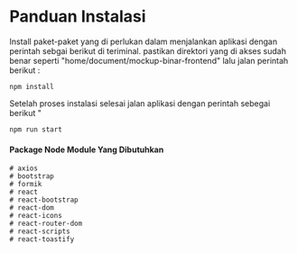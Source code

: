 # Panduan Instalasi

Install paket-paket yang di perlukan dalam menjalankan aplikasi dengan perintah sebgai berikut di teriminal.
pastikan direktori yang di akses sudah benar seperti "home/document/mockup-binar-frontend"
lalu jalan perintah berikut :

```
npm install
```

Setelah proses instalasi selesai jalan aplikasi dengan perintah sebegai berikut "

```
npm run start
```

#### Package Node Module Yang Dibutuhkan

```
# axios
# bootstrap
# formik
# react
# react-bootstrap
# react-dom
# react-icons
# react-router-dom
# react-scripts
# react-toastify



